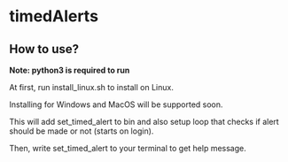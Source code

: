 # timedAlerts

How to use?
---

**Note: python3 is required to run**

At first, run install_linux.sh to install on Linux.

Installing for Windows and MacOS will be supported soon.

This will add set_timed_alert to bin and also setup loop that checks if alert should be made or not (starts on login).

Then, write set_timed_alert to your terminal to get help message.
